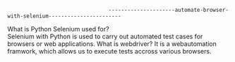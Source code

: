                                     ---------------------automate-browser-with-selenium-----------------------
 What is Python Selenium used for?  
 Selenium with Python is used to carry out automated test cases for browsers or web applications. 
 What is webdriver?
 It is a webautomation framwork, which allows us to execute tests accross various browsers.
